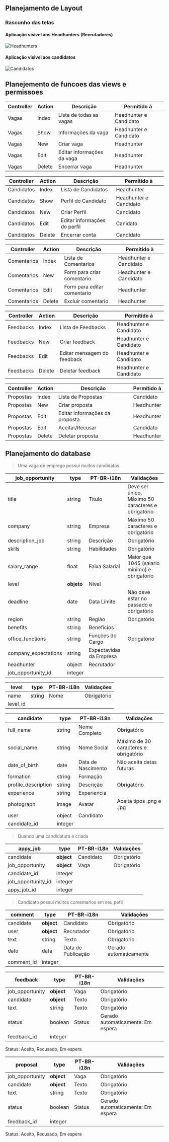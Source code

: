 ## Planejamento de Layout

### Rascunho das telas

#### Aplicação visivel aos Headhunters (Recrutadores)

![Headhunters](https://user-images.githubusercontent.com/46378210/81507879-abba6e80-92d6-11ea-9b4e-45453604a235.png)

#### Aplicação visivel aos candidatos

![Candidatos](https://user-images.githubusercontent.com/46378210/81507874-a5c48d80-92d6-11ea-8d6c-4c8bce5aa730.png)

## Planejemento de funcoes das views e permissoes

| Controller | Action | Descrição | Permitido à | 
| -------- | -------- | -------- |  -------- | 
| Vagas| Index | Lista de todas as vagas | Headhunter e Candidato |
| Vagas | Show | Informações da vaga | Headhunter e Candidato |
| Vagas | New | Criar vaga | Headhunter |
| Vagas| Edit | Editar informações da vaga | Headhunter |
| Vagas | Delete | Encerrar vaga | Headhunter |

| Controller | Action | Descrição | Permitido à | 
| -------- | -------- | -------- |  -------- | 
| Candidatos | Index | Lista de Candidatos | Headhunter |
| Candidatos | Show | Perfil do Candidato | Headhunter e Candidato |
| Candidatos | New | Criar Perfil | Candidato |
| Candidatos | Edit | Editar informações do perfil | Canidato |
| Candidatos | Delete | Encerrar conta | Candidato |

| Controller | Action | Descrição | Permitido à | 
| -------- | -------- | -------- |  -------- | 
| Comentarios | Index | Lista de Comentarios | Headhunter e Candidato |
| Comentarios | New | Form para criar comentario | Headhunter e Candidato|
| Comentarios | Edit | Form para editar comentario | Headhunter |
| Comentarios | Delete | Excluir comentario | Headhunter |

| Controller | Action | Descrição | Permitido à | 
| -------- | -------- | -------- |  -------- | 
| Feedbacks | Index | Lista de Feedbacks | Headhunter e Candidato |
| Feedbacks | New | Criar feedback | Headhunter e Candidato |
| Feedbacks | Edit | Editar mensagem do feedback | Headhunter e Candidato |
| Feedbacks | Delete | Deletar feedback | Headhunter e Candidato |

| Controller | Action | Descrição | Permitido à | 
| -------- | -------- | -------- |  -------- | 
| Propostas | Index | Lista de Propostas | Candidato |
| Propostas | New | Criar proposta | Headhunter |
| Propostas | Edit | Editar informações da proposta | Headhunter |
| Propostas | Edit | Aceitar/Recusar | Candidato |
| Propostas | Delete | Deletar proposta | Headhunter |

## Planejamento do database

> Uma vaga de emprego possui muitos candidatos

| job_opportunity | type |PT-BR-i18n| Validações |
| -------- | -------- | -------- |  -------- | 
| title | string | Titulo | Deve ser único, Máximo 50 caracteres e obrigatório | 
| company | string | Empresa | Máximo 50 caracteres e obrigatório|
| description_job | string | Descrição | Obrigatório|
| skills | string | Habilidades | Obrigatório|
| salary_range | float | Faixa Salarial | Maior que 1045 (salario minimo) e obrigatório |
| level | **objeto** | Nível | |
| deadline | date | Data Límite | Não deve estar no passado e obrigatório |
| region | string | Região | Obrigatório |
| benefits | string | Beneficios | |
| office_functions | string | Funções do Cargo | Obrigatório |
| company_expectations | string | Expectavidas da Empresa | |
| headhunter | object | Recrutador | |
| job_opportunity_id | integer |  | |

| level | type | PT-BR-i18n | Validações |
| -------- | -------- | -------- | -------- |
| name | string | Nome | Obrigatório |
| level_id |  |  |  |

| candidate | type | PT-BR-i18n | Validações |
| -------- | -------- | -------- | -------- |
| full_name | string | Nome Completo | Obrigatório |
| social_name | string | Nome Social | Máximo de 30 caracteres e obrigatório |
| date_of_birth | date | Data de Nascimento |Não aceita datas futuras |
| formation | string | Formação | |
| profile_description | string | Descrição | Obrigatório |
| experience | string | Experiencia | |
| photograph | image | Avatar | Aceita tipos .png e .jpg |
| user | object | Candidato | |
| candidate_id | integer | | |

> Quando uma candidatura é criada 

| appy_job | type | PT-BR-i18n | Validações |
| -------- | -------- | -------- | -------- |
| candidate | **object** | Candidato | Obrigatório | 
| job_opportunity | **object** | Vaga | Obrigatório | 
| candidate_id | integer | | | 
| job_opportunity_id | integer | | | 
| appy_job_id | integer | | |

> Candidato possui muitos comentarios em seu pefil

| comment | type | PT-BR-i18n | Validações |
| -------- | -------- | -------- | -------- |
| candidate | **object** | Candidato | Obrigatório | 
| user | **object** | Recrutador | Obrigatório | 
| text | string | Texto | Obrigatório | 
| date | data | Data de Publicação | Gerado automaticamente |
| comment_id | integer | | |

| feedback | type | PT-BR-i18n | Validações |
| -------- | -------- | -------- | -------- |
| job_opportunity | **object** | Vaga | Obrigatório | 
| candidate | **object** | Texto | Obrigatório | 
| text | string | Texto | Obrigatório | 
| status | boolean | Status | Gerado automaticamente: Em espera |
| feedback_id | integer | | |

Status: Aceito, Recusado, Em espera

| proposal | type | PT-BR-i18n | Validações |
| -------- | -------- | -------- | -------- |
| job_opportunity | **object** | Vaga | Obrigatório | 
| candidate | **object** | Texto | Obrigatório | 
| text | string | Texto | Obrigatório | 
| status | boolean | Status | Gerado automaticamente: Em espera |
| feedback_id | integer | | |

Status: Aceito, Recusado, Em espera
